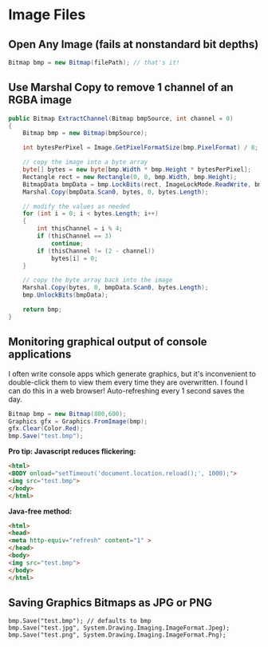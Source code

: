 # Image Files

## Open Any Image (fails at nonstandard bit depths)
```cs
Bitmap bmp = new Bitmap(filePath); // that's it!
```

## Use Marshal Copy to remove 1 channel of an RGBA image
```cs
public Bitmap ExtractChannel(Bitmap bmpSource, int channel = 0)
{
    Bitmap bmp = new Bitmap(bmpSource);

    int bytesPerPixel = Image.GetPixelFormatSize(bmp.PixelFormat) / 8;

    // copy the image into a byte array
    byte[] bytes = new byte[bmp.Width * bmp.Height * bytesPerPixel];
    Rectangle rect = new Rectangle(0, 0, bmp.Width, bmp.Height);
    BitmapData bmpData = bmp.LockBits(rect, ImageLockMode.ReadWrite, bmp.PixelFormat);
    Marshal.Copy(bmpData.Scan0, bytes, 0, bytes.Length);

    // modify the values as needed
    for (int i = 0; i < bytes.Length; i++)
    {
        int thisChannel = i % 4;
        if (thisChannel == 3)
            continue;
        if (thisChannel != (2 - channel))
            bytes[i] = 0;
    }

    // copy the byte array back into the image
    Marshal.Copy(bytes, 0, bmpData.Scan0, bytes.Length);
    bmp.UnlockBits(bmpData);

    return bmp;
}
```

## Monitoring graphical output of console applications
I often write console apps which generate graphics, but it's inconvenient to double-click them to view them every time they are overwritten. I found I can do this in a web browser! Auto-refreshing every 1 second saves the day.

```c#
Bitmap bmp = new Bitmap(800,600);
Graphics gfx = Graphics.FromImage(bmp);
gfx.Clear(Color.Red);
bmp.Save("test.bmp");
```

**Pro tip: Javascript reduces flickering:**
```html
<html>
<BODY onload="setTimeout('document.location.reload();', 1000);">
<img src="test.bmp">
</body>
</html>
```

**Java-free method:**
```html
<html>
<head>
<meta http-equiv="refresh" content="1" >
</head>
<body>
<img src="test.bmp">
</body>
</html>
```

## Saving Graphics Bitmaps as JPG or PNG
```
bmp.Save("test.bmp"); // defaults to bmp
bmp.Save("test.jpg", System.Drawing.Imaging.ImageFormat.Jpeg);
bmp.Save("test.png", System.Drawing.Imaging.ImageFormat.Png);
```
